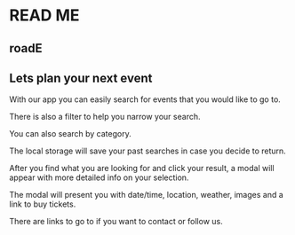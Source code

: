 # READ ME

## roadE 
## Lets plan your next event

With our app you can easily search for events that you would like to go to.

There is also a filter to help you narrow your search.

You can also search by category.

The local storage will save your past searches in case you decide to return. 

After you find what you are looking for and click your result, a modal will appear with more detailed info on your selection.

The modal will present you with date/time, location, weather, images and a link to buy tickets.

There are links to go to if you want to contact or follow us.

